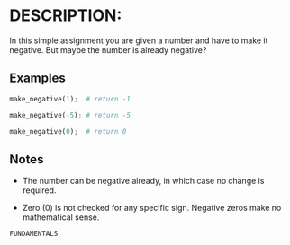 # DESCRIPTION:

In this simple assignment you are given a number and have to make it negative. But maybe the number is already negative?

## Examples

```python
make_negative(1);  # return -1

make_negative(-5); # return -5

make_negative(0);  # return 0
```

## Notes

- The number can be negative already, in which case no change is required.

- Zero (0) is not checked for any specific sign. Negative zeros make no mathematical sense.

`FUNDAMENTALS`

